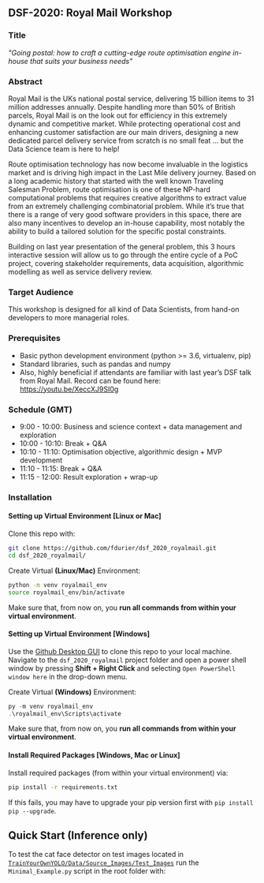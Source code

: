 ## DSF-2020: Royal Mail Workshop

### Title

*"Going postal: how to craft a cutting-edge route optimisation engine in-house that suits your business needs"*
 
### Abstract

Royal Mail is the UKs national postal service, delivering 15 billion items to 31 million addresses annually.
Despite handling more than 50% of British parcels, Royal Mail is on the look out for efficiency
in this extremely dynamic and competitive market.
While protecting operational cost and enhancing customer satisfaction are our main drivers,
designing a new dedicated parcel delivery service from scratch is no small feat ... but the Data Science team is here to help!

Route optimisation technology has now become invaluable in the logistics market and is driving high impact
in the Last Mile delivery journey. Based on a long academic history that started with the well known
Traveling Salesman Problem, route optimisation is one of these NP-hard computational problems
that requires creative algorithms to extract value from an extremely challenging combinatorial problem.
While it’s true that there is a range of very good software providers in this space,
there are also many incentives to develop an in-house capability, most notably the ability to build a tailored solution
for the specific postal constraints.

Building on last year presentation of the general problem, this 3 hours interactive session will allow us
to go through the entire cycle of a PoC project, covering stakeholder requirements, data acquisition,
algorithmic modelling as well as service delivery review.

### Target Audience

This workshop is designed for all kind of Data Scientists, from hand-on developers to more managerial roles.

### Prerequisites

- Basic python development environment (python >= 3.6, virtualenv, pip)
- Standard libraries, such as pandas and numpy
- Also, highly beneficial if attendants are familiar with last year’s DSF talk from Royal Mail.
Record can be found here: https://youtu.be/XeccXJ9SI0g

### Schedule (GMT)

-  9:00 - 10:00: Business and science context + data management and exploration
- 10:00 - 10:10: Break + Q&A
- 10:10 - 11:10: Optimisation objective, algorithmic design + MVP development
- 11:10 - 11:15: Break + Q&A
- 11:15 - 12:00: Result exploration + wrap-up

### Installation

#### Setting up Virtual Environment [Linux or Mac]

Clone this repo with:
```bash
git clone https://github.com/fdurier/dsf_2020_royalmail.git
cd dsf_2020_royalmail/
```
Create Virtual **(Linux/Mac)** Environment:
```bash
python -m venv royalmail_env
source royalmail_env/bin/activate
```
Make sure that, from now on, you **run all commands from within your virtual environment**.

#### Setting up Virtual Environment [Windows]
Use the [Github Desktop GUI](https://desktop.github.com/) to clone this repo to your local machine.
Navigate to the `dsf_2020_royalmail` project folder and open a power shell window by pressing **Shift + Right Click**
and selecting `Open PowerShell window here` in the drop-down menu.

Create Virtual **(Windows)** Environment:

```powershell
py -m venv royalmail_env
.\royalmail_env\Scripts\activate
```
Make sure that, from now on, you **run all commands from within your virtual environment**.

#### Install Required Packages [Windows, Mac or Linux]
Install required packages (from within your virtual environment) via:

```bash
pip install -r requirements.txt
```
If this fails, you may have to upgrade your pip version first with `pip install pip --upgrade`.

## Quick Start (Inference only)
To test the cat face detector on test images located in [`TrainYourOwnYOLO/Data/Source_Images/Test_Images`](/Data/Source_Images/Test_Images) run the `Minimal_Example.py` script in the root folder with:

